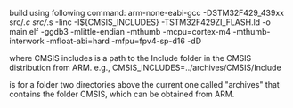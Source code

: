 build using following command:
arm-none-eabi-gcc -DSTM32F429_439xx src/*.c src/*.s -Iinc -I${CMSIS_INCLUDES} -TSTM32F429ZI_FLASH.ld -o main.elf -ggdb3 -mlittle-endian -mthumb -mcpu=cortex-m4 -mthumb-interwork -mfloat-abi=hard -mfpu=fpv4-sp-d16 -dD

where CMSIS includes is a path to the Include folder in the CMSIS distribution
from ARM.
e.g.,
CMSIS_INCLUDES=../archives/CMSIS/Include

is for a folder two directories above the current one called "archives" that
contains the folder CMSIS, which can be obtained from ARM.
